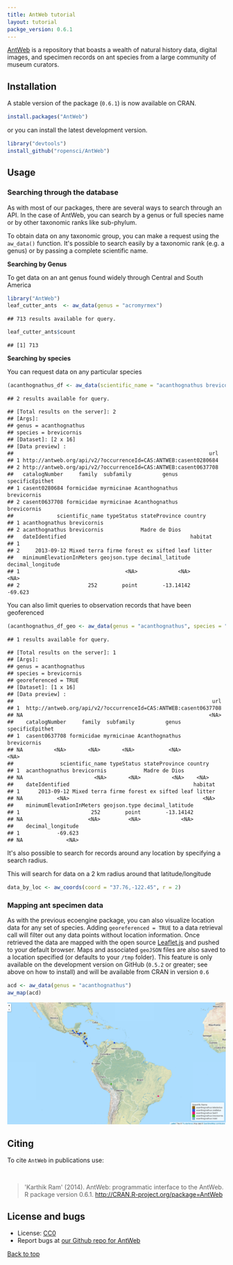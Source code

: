 ```yaml
---
title: AntWeb tutorial
layout: tutorial
packge_version: 0.6.1
---
```




[AntWeb](http://www.antweb.org/) is a repository that boasts a wealth of natural history data, digital images, and specimen records on ant species from a large community of museum curators.

<section id="installation">

## Installation

A stable version of the package (`0.6.1`) is now available on CRAN.



```r
install.packages("AntWeb")
```

or you can install the latest development version.


```r
library("devtools")
install_github("ropensci/AntWeb")
```

<section id="usage">

## Usage


### Searching through the database

As with most of our packages, there are several ways to search through an API. In the case of AntWeb, you can search by a genus or full species name or by other taxonomic ranks like sub-phylum.

To obtain data on any taxonomic group, you can make a request using the `aw_data()` function. It's possible to search easily by a taxonomic rank (e.g. a genus) or by passing a complete scientific name.

__Searching by Genus__

To get data on an ant genus found widely through Central and South America


```r
library("AntWeb")
leaf_cutter_ants  <- aw_data(genus = "acromyrmex")
```

```
## 713 results available for query.
```

```r
leaf_cutter_ants$count
```

```
## [1] 713
```

__Searching by species__

You can request data on any particular species


```r
(acanthognathus_df <- aw_data(scientific_name = "acanthognathus brevicornis"))
```

```
## 2 results available for query.
```

```
## [Total results on the server]: 2 
## [Args]: 
## genus = acanthognathus 
## species = brevicornis 
## [Dataset]: [2 x 16] 
## [Data preview] :
##                                                               url
## 1 http://antweb.org/api/v2/?occurrenceId=CAS:ANTWEB:casent0280684
## 2 http://antweb.org/api/v2/?occurrenceId=CAS:ANTWEB:casent0637708
##   catalogNumber     family  subfamily          genus specificEpithet
## 1 casent0280684 formicidae myrmicinae Acanthognathus     brevicornis
## 2 casent0637708 formicidae myrmicinae Acanthognathus     brevicornis
##              scientific_name typeStatus stateProvince country
## 1 acanthognathus brevicornis                                 
## 2 acanthognathus brevicornis            Madre de Dios        
##   dateIdentified                                        habitat
## 1                                                              
## 2     2013-09-12 Mixed terra firme forest ex sifted leaf litter
##   minimumElevationInMeters geojson.type decimal_latitude decimal_longitude
## 1                                  <NA>             <NA>              <NA>
## 2                      252        point        -13.14142           -69.623
```

You can also limit queries to observation records that have been geoferenced


```r
(acanthognathus_df_geo <- aw_data(genus = "acanthognathus", species = "brevicornis", georeferenced = TRUE))
```

```
## 1 results available for query.
```

```
## [Total results on the server]: 1 
## [Args]: 
## genus = acanthognathus 
## species = brevicornis 
## georeferenced = TRUE 
## [Dataset]: [1 x 16] 
## [Data preview] :
##                                                                url
## 1  http://antweb.org/api/v2/?occurrenceId=CAS:ANTWEB:casent0637708
## NA                                                            <NA>
##    catalogNumber     family  subfamily          genus specificEpithet
## 1  casent0637708 formicidae myrmicinae Acanthognathus     brevicornis
## NA          <NA>       <NA>       <NA>           <NA>            <NA>
##               scientific_name typeStatus stateProvince country
## 1  acanthognathus brevicornis            Madre de Dios        
## NA                       <NA>       <NA>          <NA>    <NA>
##    dateIdentified                                        habitat
## 1      2013-09-12 Mixed terra firme forest ex sifted leaf litter
## NA           <NA>                                           <NA>
##    minimumElevationInMeters geojson.type decimal_latitude
## 1                       252        point        -13.14142
## NA                     <NA>         <NA>             <NA>
##    decimal_longitude
## 1            -69.623
## NA              <NA>
```


It's also possible to search for records around any location by specifying a search radius.

This will search for data on a 2 km radius around that latitude/longitude


```r
data_by_loc <- aw_coords(coord = "37.76,-122.45", r = 2)
```

### Mapping ant specimen data

As with the previous ecoengine package, you can also visualize location data for any set of species. Adding `georeferenced = TRUE` to a data retrieval call will filter out any data points without location information. Once retrieved the data are mapped with the open source [Leaflet.js](http://leafletjs.com/) and pushed to your default browser. Maps and associated `geoJSON` files are also saved to a location specified (or defaults to your `/tmp` folder). This feature is only available on the development version on GitHub (`0.5.2` or greater; see above on how to install) and will be available from CRAN in version `0.6`


```r
acd <- aw_data(genus = "acanthognathus")
aw_map(acd)
```

![](../assets/tutorial-images/antweb/leafletmap.png)

<section id="citing">

## Citing

To cite `AntWeb` in publications use:

<br>

> 'Karthik Ram' (2014). AntWeb: programmatic interface to the AntWeb. R package version 0.6.1. http://CRAN.R-project.org/package=AntWeb

<section id="license_bugs">

## License and bugs

* License: [CC0](http://creativecommons.org/choose/zero/)
* Report bugs at [our Github repo for AntWeb](https://github.com/AntWeb/issues?state=open)

[Back to top](#top)
